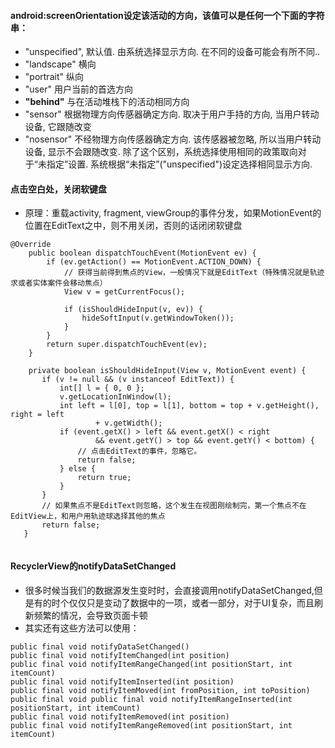 #### android:screenOrientation设定该活动的方向，该值可以是任何一个下面的字符串：

* "unspecified", 默认值. 由系统选择显示方向. 在不同的设备可能会有所不同..
* "landscape" 横向
* "portrait" 纵向
* "user" 用户当前的首选方向
* **"behind"** 与在活动堆栈下的活动相同方向
* "sensor" 根据物理方向传感器确定方向. 取决于用户手持的方向, 当用户转动设备, 它跟随改变
* "nosensor" 不经物理方向传感器确定方向. 该传感器被忽略, 所以当用户转动设备, 显示不会跟随改变. 除了这个区别，系统选择使用相同的政策取向对于“未指定”设置. 系统根据“未指定”("unspecified")设定选择相同显示方向.


#### 点击空白处，关闭软键盘
* 原理：重载activity, fragment, viewGroup的事件分发，如果MotionEvent的位置在EditText之中，则不用关闭，否则的话闭闭软键盘

```
@Override  
    public boolean dispatchTouchEvent(MotionEvent ev) {  
        if (ev.getAction() == MotionEvent.ACTION_DOWN) {  
            // 获得当前得到焦点的View，一般情况下就是EditText（特殊情况就是轨迹求或者实体案件会移动焦点）  
            View v = getCurrentFocus();  

            if (isShouldHideInput(v, ev)) {  
                hideSoftInput(v.getWindowToken());  
            }  
        }  
        return super.dispatchTouchEvent(ev);  
    }  

    private boolean isShouldHideInput(View v, MotionEvent event) {  
       if (v != null && (v instanceof EditText)) {  
           int[] l = { 0, 0 };  
           v.getLocationInWindow(l);  
           int left = l[0], top = l[1], bottom = top + v.getHeight(), right = left  
                   + v.getWidth();  
           if (event.getX() > left && event.getX() < right  
                   && event.getY() > top && event.getY() < bottom) {  
               // 点击EditText的事件，忽略它。  
               return false;  
           } else {  
               return true;  
           }  
       }  
       // 如果焦点不是EditText则忽略，这个发生在视图刚绘制完，第一个焦点不在EditView上，和用户用轨迹球选择其他的焦点  
       return false;  
   }  


```

#### RecyclerView的notifyDataSetChanged
* 很多时候当我们的数据源发生变时时，会直接调用notifyDataSetChanged,但是有的时个仅仅只是变动了数据中的一项，或者一部分，对于UI复杂，而且刷新频繁的情况，会导致页面卡顿
* 其实还有这些方法可以使用：

```
public final void notifyDataSetChanged()
public final void notifyItemChanged(int position)
public final void notifyItemRangeChanged(int positionStart, int itemCount)
public final void notifyItemInserted(int position)
public final void notifyItemMoved(int fromPosition, int toPosition)
public final void public final void notifyItemRangeInserted(int positionStart, int itemCount)
public final void notifyItemRemoved(int position)
public final void notifyItemRangeRemoved(int positionStart, int itemCount)


```
